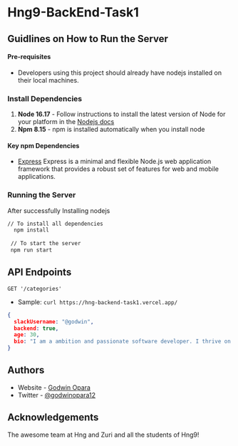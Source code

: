 # Hng9-BackEnd-Task1

## Guidlines on How to Run the Server

#### Pre-requisites

- Developers using this project should already have nodejs installed on their local machines.

### Install Dependencies

1. **Node 16.17** - Follow instructions to install the latest version of Node for your platform in the [Nodejs docs](https://nodejs.org/en/)
2. **Npm 8.15** - npm is installed automatically when you install node

#### Key npm Dependencies

- [Express](http://flask.pocoo.org/) Express is a minimal and flexible Node.js web application framework that provides a robust set of features for web and mobile applications.

### Running the Server
After successfully Installing nodejs

```bash
// To install all dependencies
  npm install
 
 // To start the server
 npm run start
```

## API Endpoints

`GET '/categories'`

- Sample: `curl https://hng-backend-task1.vercel.app/`

```json
{
  slackUsername: "@godwin",
  backend: true,
  age: 30,
  bio: "I am a ambition and passionate software developer. I thrive on challenges and constantly set goals for myself and I'm always looking for an opportunity to            do better and achieve greatness"
}
```

## Authors

- Website - [Godwin Opara](https://godwinopara.tech)
- Twitter - [@godwinopara12](https://www.twitter.com/godwinopara12)

## Acknowledgements

The awesome team at Hng and Zuri and all the students of Hng9!
